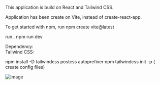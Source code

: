 This application is build on React and Tailwind CSS. 

Application has been create on Vite, instead of create-react-app. 

To get started with npm, run
npm create vite@latest

run..
npm run dev 


Dependency:  
Tailwind CSS: 

npm install -D tailwindcss postcss autoprefixer
npm tailwindcss init -p   ( create config files)

![image](https://user-images.githubusercontent.com/55349117/184669504-bd89b15a-0004-4311-bc8f-cc40765717eb.png)

